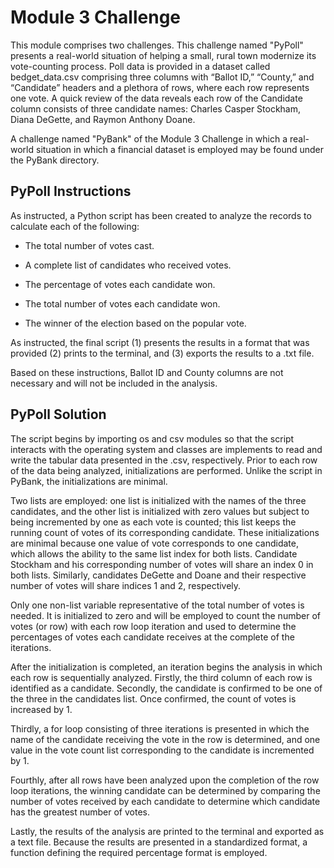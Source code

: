 # Module 3 Challenge

This module comprises two challenges.  This challenge named "PyPoll" presents a real-world situation of helping a small, rural town modernize its vote-counting process.  Poll data is provided in a dataset called bedget_data.csv comprising three columns with “Ballot ID,” “County,” and “Candidate” headers and a plethora of rows, where each row represents one vote.  A quick review of the data reveals each row of the Candidate column consists of three candidate names: Charles Casper Stockham, Diana DeGette, and Raymon Anthony Doane.  

A challenge named "PyBank" of the Module 3 Challenge in which a real-world situation in which a financial dataset is employed may be found under the PyBank directory.

## PyPoll Instructions

As instructed, a Python script has been created to analyze the records to calculate each of the following: 

* The total number of votes cast.

* A complete list of candidates who received votes.

* The percentage of votes each candidate won.

* The total number of votes each candidate won.

* The winner of the election based on the popular vote.

As instructed, the final script (1) presents the results in a format that was provided (2) prints to the terminal, and (3) exports the results to a .txt file. 

Based on these instructions, Ballot ID and County columns are not necessary and will not be included in the analysis.

## PyPoll Solution

The script begins by importing os and csv modules so that the script interacts with the operating system and classes are implements to read and write the tabular data presented in the .csv, respectively. Prior to each row of the data being analyzed, initializations are performed.  Unlike the script in PyBank, the initializations are minimal.

Two lists are employed: one list is initialized with the names of the three candidates, and the other list is initialized with zero values but subject to being incremented by one as each vote is counted; this list keeps the running count of votes of its corresponding candidate.  These initializations are minimal because one value of vote corresponds to one candidate, which allows the ability to the same list index for both lists.  Candidate Stockham and his corresponding number of votes will share an index 0 in both lists.  Similarly, candidates DeGette and Doane and their respective number of votes will share indices 1 and 2, respectively.  

Only one non-list variable representative of the total number of votes is needed.  It is initialized to zero and will be employed to count the number of votes (or row) with each row loop iteration and used to determine the percentages of votes each candidate receives at the complete of the iterations. 

After the initialization is completed, an iteration begins the analysis in which each row is sequentially analyzed. Firstly, the third column of each row is identified as a candidate.
Secondly, the candidate is confirmed to be one of the three in the candidates list.  Once confirmed, the count of votes is increased by 1.  

Thirdly, a for loop consisting of three iterations is presented in which the name of the candidate receiving the vote in the row is determined, and one value in the vote count list corresponding to the candidate is incremented by 1.  

Fourthly, after all rows have been analyzed upon the completion of the row loop iterations, the winning candidate can be determined by comparing the number of votes received by each candidate to determine which candidate has the greatest number of votes.

Lastly, the results of the analysis are printed to the terminal and exported as a text file. Because the results are presented in a standardized format, a function defining the required percentage format is employed.
